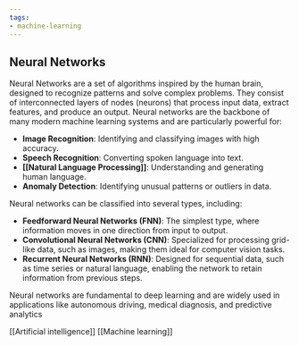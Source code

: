 ```yaml
---
tags: 
- machine-learning
---
```


## **Neural Networks**

Neural Networks are a set of algorithms inspired by the human brain, designed to recognize patterns and solve complex problems. They consist of interconnected layers of nodes (neurons) that process input data, extract features, and produce an output. Neural networks are the backbone of many modern machine learning systems and are particularly powerful for:

- **Image Recognition**: Identifying and classifying images with high accuracy.
- **Speech Recognition**: Converting spoken language into text.
- **[[Natural Language Processing]]**: Understanding and generating human language.
- **Anomaly Detection**: Identifying unusual patterns or outliers in data.

Neural networks can be classified into several types, including:

- **Feedforward Neural Networks (FNN)**: The simplest type, where information moves in one direction from input to output.
- **Convolutional Neural Networks (CNN)**: Specialized for processing grid-like data, such as images, making them ideal for computer vision tasks.
- **Recurrent Neural Networks (RNN)**: Designed for sequential data, such as time series or natural language, enabling the network to retain information from previous steps.

Neural networks are fundamental to deep learning and are widely used in applications like autonomous driving, medical diagnosis, and predictive analytics

[[Artificial intelligence]]  [[Machine learning]]
